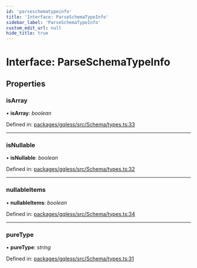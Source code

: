 ```yaml
---
id: 'parseschematypeinfo'
title: 'Interface: ParseSchemaTypeInfo'
sidebar_label: 'ParseSchemaTypeInfo'
custom_edit_url: null
hide_title: true
---
```


# Interface: ParseSchemaTypeInfo

## Properties

### isArray

• **isArray**: _boolean_

Defined in: [packages/gqless/src/Schema/types.ts:33](https://github.com/PabloSzx/gqless/blob/master/packages/gqless/src/Schema/types.ts#L33)

---

### isNullable

• **isNullable**: _boolean_

Defined in: [packages/gqless/src/Schema/types.ts:32](https://github.com/PabloSzx/gqless/blob/master/packages/gqless/src/Schema/types.ts#L32)

---

### nullableItems

• **nullableItems**: _boolean_

Defined in: [packages/gqless/src/Schema/types.ts:34](https://github.com/PabloSzx/gqless/blob/master/packages/gqless/src/Schema/types.ts#L34)

---

### pureType

• **pureType**: _string_

Defined in: [packages/gqless/src/Schema/types.ts:31](https://github.com/PabloSzx/gqless/blob/master/packages/gqless/src/Schema/types.ts#L31)

